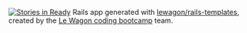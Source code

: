 [![Stories in Ready](https://badge.waffle.io/lealldiogo/rails-airbnb-clone.png?label=ready&title=Ready)](https://waffle.io/lealldiogo/rails-airbnb-clone)
Rails app generated with [lewagon/rails-templates](https://github.com/lewagon/rails-templates), created by the [Le Wagon coding bootcamp](https://www.lewagon.com) team.
